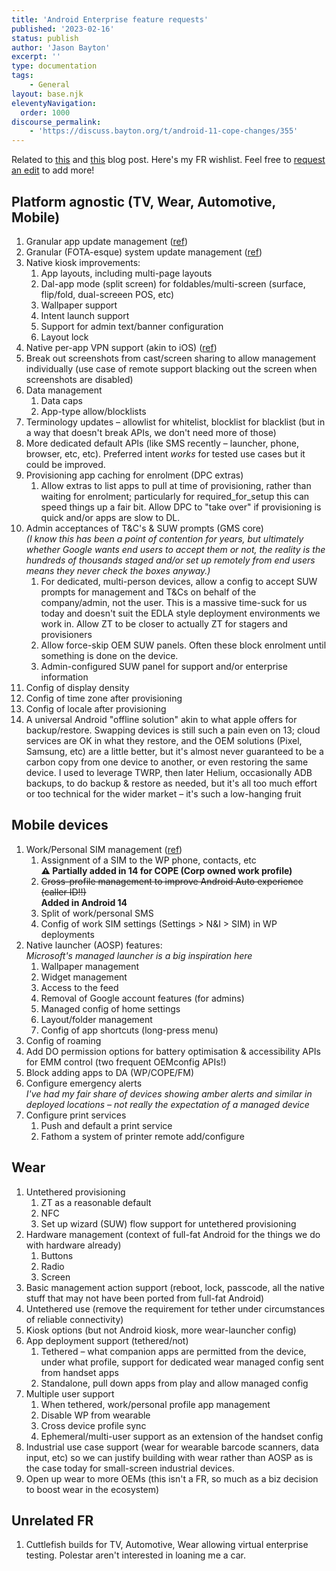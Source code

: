 ```yaml
---
title: 'Android Enterprise feature requests'
published: '2023-02-16'
status: publish
author: 'Jason Bayton'
excerpt: ''
type: documentation
tags: 
    - General
layout: base.njk
eleventyNavigation:
  order: 1000
discourse_permalink:
    - 'https://discuss.bayton.org/t/android-11-cope-changes/355'
---
```


Related to [this](/blog/2022/12/android-features-2023/) and [this](/blog/2019/01/what-id-like-to-see-from-android-enterprise-in-2019/) blog post. Here's my FR wishlist. Feel free to [request an edit](https://github.com/jasonbayton/11ty/blob/main/_src/android/android-enterprise-feature-requests.md) to add more!

## Platform agnostic (TV, Wear, Automotive, Mobile)

1. Granular app update management ([ref](https://bayton.org/blog/2022/12/android-features-2023/#Granular-app-update-management))
2. Granular (FOTA-esque) system update management ([ref](https://bayton.org/blog/2022/12/android-features-2023/#Granular-system-update-management))
3. Native kiosk improvements:
    1. App layouts, including multi-page layouts
    2. Dal-app mode (split screen) for foldables/multi-screen (surface, flip/fold, dual-screeen POS, etc)
    3. Wallpaper support
    4. Intent launch support
    5. Support for admin text/banner configuration
    6. Layout lock
4. Native per-app VPN support (akin to iOS) ([ref](https://bayton.org/blog/2019/01/what-id-like-to-see-from-android-enterprise-in-2019/#Native-Per-app-VPN))
5. Break out screenshots from cast/screen sharing to allow management individually (use case of remote support blacking out the screen when screenshots are disabled)
6. Data management
    1. Data caps
    2. App-type allow/blocklists
7. Terminology updates – allowlist for whitelist, blocklist for blacklist (but in a way that doesn't break APIs, we don't need more of those)
8. More dedicated default APIs (like SMS recently – launcher, phone, browser, etc, etc). Preferred intent _works_ for tested use cases but it could be improved.
9. Provisioning app caching for enrolment (DPC extras)
    1. Allow extras to list apps to pull at time of provisioning, rather than waiting for enrolment; particularly for required\_for\_setup this can speed things up a fair bit. Allow DPC to "take over" if provisioning is quick and/or apps are slow to DL.
10. Admin acceptances of T&C's & SUW prompts (GMS core)  
_(I know this has been a point of contention for years, but ultimately whether Google wants end users to accept them or not, the reality is the hundreds of thousands staged and/or set up remotely from end users means they never check the boxes anyway.)_
    1. For dedicated, multi-person devices, allow a config to accept SUW prompts for management and T&Cs on behalf of the company/admin, not the user. This is a massive time-suck for us today and doesn't suit the EDLA style deployment environments we work in. Allow ZT to be closer to actually ZT for stagers and provisioners
    2. Allow force-skip OEM SUW panels. Often these block enrolment until something is done on the device.
    3. Admin-configured SUW panel for support and/or enterprise information
11. Config of display density
12. Config of time zone after provisioning
13. Config of locale after provisioning
14. A universal Android "offline solution" akin to what apple offers for backup/restore. Swapping devices is still such a pain even on 13; cloud services are OK in what they restore, and the OEM solutions (Pixel, Samsung, etc) are a little better, but it's almost never guaranteed to be a carbon copy from one device to another, or even restoring the same device. I used to leverage TWRP, then later Helium, occasionally ADB backups, to do backup & restore as needed, but it's all too much effort or too technical for the wider market – it's such a low-hanging fruit

## Mobile devices

1. Work/Personal SIM management ([ref](https://bayton.org/blog/2019/01/what-id-like-to-see-from-android-enterprise-in-2019/#Work-profile-SIM-management))
    1. Assignment of a SIM to the WP phone, contacts, etc  
    **⚠️ Partially added in 14 for COPE (Corp owned work profile)**
    2. ~~Cross-profile management to improve Android Auto experience (caller ID!!)~~  
    **Added in Android 14** 
    3. Split of work/personal SMS
    4. Config of work SIM settings (Settings > N&I > SIM) in WP deployments
2. Native launcher (AOSP) features:  
_Microsoft's managed launcher is a big inspiration here_
    1. Wallpaper management
    2. Widget management
    3. Access to the feed
    4. Removal of Google account features (for admins)
    5. Managed config of home settings
    6. Layout/folder management
    7. Config of app shortcuts (long-press menu)
3. Config of roaming
4. Add DO permission options for battery optimisation & accessibility APIs for EMM control (two frequent OEMconfig APIs!)
5. Block adding apps to DA (WP/COPE/FM)
6. Configure emergency alerts  
_I've had my fair share of devices showing amber alerts and similar in deployed locations – not really the expectation of a managed device_
7. Configure print services
    1. Push and default a print service
    2. Fathom a system of printer remote add/configure

## Wear

1. Untethered provisioning
    1. ZT as a reasonable default
    2. NFC
    3. Set up wizard (SUW) flow support for untethered provisioning
2. Hardware management (context of full-fat Android for the things we do with hardware already)
    1. Buttons
    2. Radio 
    3. Screen
3. Basic management action support (reboot, lock, passcode, all the native stuff that may not have been ported from full-fat Android)
4. Untethered use (remove the requirement for tether under circumstances of reliable connectivity)
5. Kiosk options (but not Android kiosk, more wear-launcher config)
6. App deployment support (tethered/not)
    1. Tethered – what companion apps are permitted from the device, under what profile, support for dedicated wear managed config sent from handset apps
    2. Standalone, pull down apps from play and allow managed config
7. Multiple user support
    1. When tethered, work/personal profile app management
    2. Disable WP from wearable
    3. Cross device profile sync
    4. Ephemeral/multi-user support as an extension of the handset config
8. Industrial use case support (wear for wearable barcode scanners, data input, etc) so we can justify building with wear rather than AOSP as is the case today for small-screen industrial devices.
9. Open up wear to more OEMs (this isn't a FR, so much as a biz decision to boost wear in the ecosystem)

## Unrelated FR

1. Cuttlefish builds for TV, Automotive, Wear allowing virtual enterprise testing. Polestar aren't interested in loaning me a car.